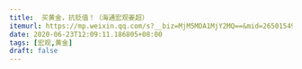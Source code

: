 ```yaml
---
title:  买黄金，抗贬值！（海通宏观姜超）
itemurl: https://mp.weixin.qq.com/s?__biz=MjM5MDA1MjY2MQ==&mid=2650154983&idx=1&sn=e088753c0789ffb8a6edb39fb72ea18a&chksm=be483fbd893fb6aba059c3662aa86f3bc40b185b63d8276ea06db1f959761322f1269329d318&scene=21#wechat_redirect
date: 2020-06-23T12:09:11.186805+08:00
tags: [宏观,黄金]
draft: false
---
```

